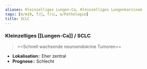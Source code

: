 ```yaml
---
aliases: Kleinzelliges Lungen-Ca, Kleinzelliges Lungenkarzinom
tags: [m/m19, f/🦀, f/🫁, a/Pathologie]
title: SCLC
---
```

### Kleinzelliges [[Lungen-Ca]] / SCLC
> ==Schnell wachsende neuroendokrine Tumoren==
- **Lokalisation**:: Eher zentral
- **Prognose**:: Schlecht